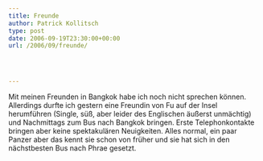 ```yaml
---
title: Freunde
author: Patrick Kollitsch
type: post
date: 2006-09-19T23:30:00+00:00
url: /2006/09/freunde/




---
```

Mit meinen Freunden in Bangkok habe ich noch nicht sprechen können. Allerdings durfte ich gestern eine Freundin von Fu auf der Insel herumführen (Single, süß, aber leider des Englischen äußerst unmächtig) und Nachmittags zum Bus nach Bangkok bringen. Erste Telephonkontakte bringen aber keine spektakulären Neuigkeiten. Alles normal, ein paar Panzer aber das kennt sie schon von früher und sie hat sich in den nächstbesten Bus nach Phrae gesetzt.

